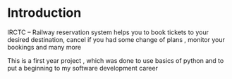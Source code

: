 <h1>Introduction</h1>

IRCTC – Railway reservation system helps you to book tickets to your desired destination,  cancel if you had some change of plans  , monitor your bookings and many more

This is a first year project , which was done to use basics of python and to put a beginning  to my software  development career
